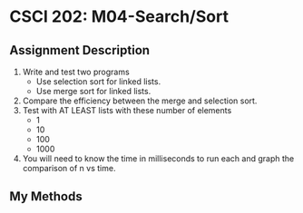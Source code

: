 # CSCI 202: M04-Search/Sort

## Assignment Description
1. Write and test two programs
    - Use selection sort for linked lists.
    - Use merge sort for linked lists. 
2. Compare the efficiency between the merge and selection sort.
3. Test with AT LEAST lists with these number of elements
    - 1
    - 10
    - 100
    - 1000
4. You will need to know the time in milliseconds to run each and graph the comparison of n vs time.

## My Methods

